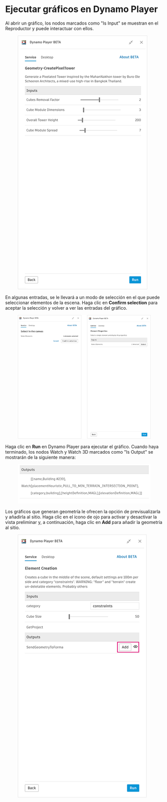 # Ejecutar gráficos en Dynamo Player

Al abrir un gráfico, los nodos marcados como "Is Input" se muestran en el Reproductor y puede interactuar con ellos.

<figure><img src="../.gitbook/assets/run-button.png" alt=""><figcaption></figcaption></figure>

En algunas entradas, se le llevará a un modo de selección en el que puede seleccionar elementos de la escena. Haga clic en **Confirm selection** para aceptar la selección y volver a ver las entradas del gráfico.

<figure><img src="../.gitbook/assets/selection-flow.png" alt=""><figcaption></figcaption></figure>

Haga clic en **Run** en Dynamo Player para ejecutar el gráfico. Cuando haya terminado, los nodos Watch y Watch 3D marcados como "Is Output" se mostrarán de la siguiente manera:

<figure><img src="../.gitbook/assets/watch-output.png" alt=""><figcaption></figcaption></figure>

Los gráficos que generan geometría le ofrecen la opción de previsualizarla y añadirla al sitio. Haga clic en el icono de ojo para activar y desactivar la vista preliminar y, a continuación, haga clic en **Add** para añadir la geometría al sitio.

<figure><img src="../.gitbook/assets/add.png" alt=""><figcaption></figcaption></figure>
